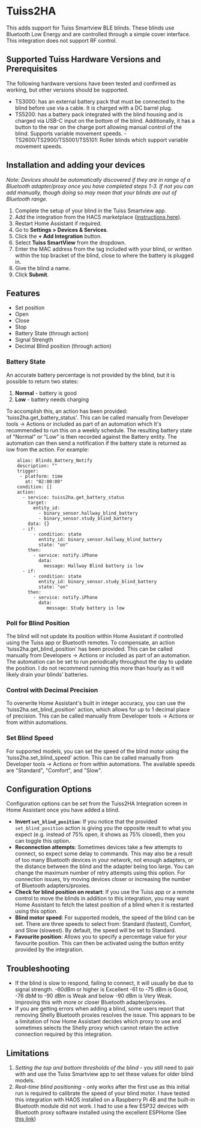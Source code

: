 # Tuiss2HA
This adds support for Tuiss Smartview BLE blinds. These blinds use Bluetooth Low Energy and are controlled through a simple cover interface. This integration does not support RF control.


## Supported Tuiss Hardware Versions and Prerequisites ##
The following hardware versions have been tested and confirmed as working, but other versions should be supported.

- TS3000: has an external battery pack that must be connected to the blind before use via a cable. It is charged with a DC barrel plug.
- TS5200: has a battery pack integrated with the blind housing and is charged via USB-C input on the bottom of the blind. Additionally, it has a button to the rear on the charge port allowing manual control of the blind. Supports variable movement speeds.
-TS2600/TS2900/TS5001/TS5101: Roller blinds which support variable movement speeds.


## Installation and adding your devices ##
*Note: Devices should be automatically discovered if they are in range of a Bluetooth adapter/proxy once you have completed steps 1-3. If not you can add manually, though doing so may mean that your blinds are out of Bluetooth range.*

1. Complete the setup of your blind in the Tuiss Smartview app.
2. Add the integration from the HACS marketplace ([instructions here](https://hacs.xyz/docs/configuration/basic)).
3. Restart Home Assistant if required.
4. Go to **Settings > Devices & Services**.
5. Click the **+ Add Integration** button.
6. Select **Tuiss SmartView** from the dropdown.
7. Enter the MAC address from the tag included with your blind, or written within the top bracket of the blind, close to where the battery is plugged in.
8. Give the blind a name.
9. Click **Submit**.


## Features ##
- Set position
- Open 
- Close
- Stop
- Battery State (through action)
- Signal Strength
- Decimal Blind position (through action)

### Battery State ###
An accurate battery percentage is not provided by the blind, but it is possible to return two states:
1. **Normal** - battery is good
2. **Low** - battery needs charging

To accomplish this, an action has been provided: 'tuiss2ha.get_battery_status'. This can be called manually from Developer tools -> Actions or included as part of an automation which It's recommended to run this on a weekly schedule. The resulting battery state of "Normal" or "Low" is then recorded against the Battery entity. The automation can then send a notification if the battery state is returned as low from the action. For example:

        alias: Blinds_Battery_Notify
        description: ""
        trigger:
         - platform: time
           at: "02:00:00"
        condition: []
        action:
          - service: tuiss2ha.get_battery_status
            target:
              entity_id:
                - binary_sensor.hallway_blind_battery
                - binary_sensor.study_blind_battery
            data: {}
          - if:
              - condition: state
                entity_id: binary_sensor.hallway_blind_battery
                state: "on"
            then:
              - service: notify.iPhone
                data:
                  message: Hallway Blind battery is low
          - if:
              - condition: state
                entity_id: binary_sensor.study_blind_battery
                state: "on"
            then:
              - service: notify.iPhone
                data:
                   message: Study battery is low


### Poll for Blind Position ###
The blind will not update its position within Home Assistant if controlled using the Tuiss app or Bluetooth remotes. To compensate, an action 'tuiss2ha.get_blind_position' has been provided. This can be called manually from Developers -> Actions or included as part of an automation. The automation can be set to run periodically throughout the day to update the position. I do not recommend running this more than hourly as it will likely drain your blinds' batteries.

### Control with Decimal Precision ###
To overwrite Home Assistant's built in integer accuracy, you can use the 'tuiss2ha.set_blind_position' action, which allows for up to 1 decimal place of precision. This can be called manually from Developer tools -> Actions or from within automations.

### Set Blind Speed ###
For supported models, you can set the speed of the blind motor using the 'tuiss2ha.set_blind_speed' action. This can be called manually from Developer tools -> Actions or from within automations. The available speeds are "Standard", "Comfort", and "Slow".

## Configuration Options ##
Configuration options can be set from the Tuiss2HA Integration screen in Home Assistant once you have added a blind.
- **Invert `set_blind_position`**: If you notice that the provided `set_blind_position` action is giving you the opposite result to what you expect (e.g. instead of 75% open, it shows as 75% closed), then you can toggle this option.
- **Reconnection attempts**: Sometimes devices take a few attempts to connect, so expect some delay to commands. This may also be a result of too many Bluetooth devices in your network, not enough adapters, or the distance between the blind and the adapter being too large. You can change the maximum number of retry attempts using this option. For connection issues, try moving devices closer or increasing the number of Bluetooth adapters/proxies.
- **Check for blind position on restart**: If you use the Tuiss app or a remote control to move the blinds in addition to this integration, you may want Home Assistant to fetch the latest position of a blind when it is restarted using this option.
- **Blind motor speed**: For supported models, the speed of the blind can be set. There are three speeds to select from: Standard (fastest), Comfort, and Slow (slowest). By default, the speed will be set to Standard.
- **Favourite position**: Allows you to specify a percentage value for your favourite position. This can then be activated using the button entity provided by the integration.


## Troubleshooting ##
- If the blind is slow to respond, failing to connect, it will usually be due to signal strength. -60dBm or higher is Excellent -61 to -75 dBm is Good, -76 dbM to -90 dBm is Weak and below -90 dBm is Very Weak. Improving this with more or closer Bluetooth adapter/proxies.
- If you are getting errors when adding a blind, some users report that removing Shelly Bluetooth proxies resolves the issue. This appears to be a limitation of how Home Assistant decides which proxy to use and sometimes selects the Shelly proxy which cannot retain the active connection required by this integration.


## Limitations ##
1. *Setting the top and bottom thresholds of the blind* - you still need to pair with and use the Tuiss Smartview app to set these values for older blind models.
2. *Real-time blind positioning* - only works after the first use as this initial run is required to calibrate the speed of your blind motor.
I have tested this integration with HAOS installed on a Raspberry Pi 4B and the built-in Bluetooth module did not work. I had to use a few ESP32 devices with Bluetooth proxy software installed using the excellent ESPHome (See [this link](https://esphome.io/components/bluetooth_proxy.html))
